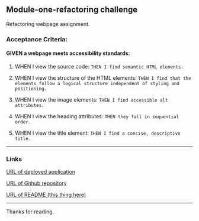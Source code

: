 ## Module-one-refactoring challenge
Refactoring webpage assignment.


### Acceptance Criteria:
#### GIVEN a webpage meets accessibility standards:

1. WHEN I view the source code:
```THEN I find semantic HTML elements.```

2. WHEN I view the structure of the HTML elements:
```THEN I find that the elements follow a logical structure independent of styling and positioning.```

3. WHEN I view the image elements:
```THEN I find accessible alt attributes.```

4. WHEN I view the heading attributes:
```THEN they fall in sequential order.```

5. WHEN I view the title element:
```THEN I find a concise, descriptive title.```

***
### Links

[URL of deployed application](https://starkcontrast315.github.io/refactor-module-one/)

[URL of Github repository](https://github.com/starkcontrast315/refactor-module-one)

[URL of README (this thing here)](./README.md)

***

Thanks for reading. 
